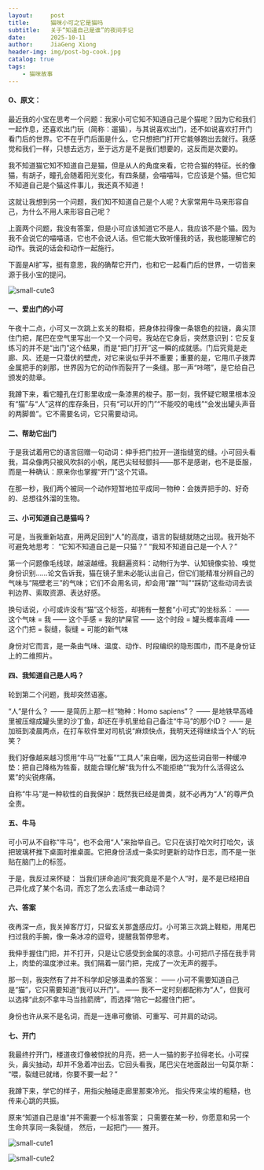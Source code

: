 ```yaml
---
layout:     post
title:      猫咪小可之它是猫吗
subtitle:   关于“知道自己是谁”的夜间手记
date:       2025-10-11
author:     JiaGeng Xiong
header-img: img/post-bg-cook.jpg
catalog: true
tags:
    - 猫咪故事
---
```

#### O、原文：

最近我的小宝在思考一个问题：我家小可它知不知道自己是个猫呢？因为它和我们一起作息，还喜欢出门玩（简称：遛猫），与其说喜欢出门，还不如说喜欢打开门看门后的世界。它不在乎门后面是什么，它只想把门打开它能够跑出去就行。我感觉和我们一样，只想去远方，至于远方是不是我们想要的，这反而是次要的。

我不知道猫它知不知道自己是猫，但是从人的角度来看，它符合猫的特征。长的像猫，有胡子，瞳孔会随着阳光变化，有四条腿，会喵喵叫，它应该是个猫。但它知不知道自己是个猫这件事儿，我还真不知道！

这就让我想到另一个问题，我们知不知道自己是个人呢？大家常用牛马来形容自己，为什么不用人来形容自己呢？

上面两个问题，我没有答案，但是小可应该知道它不是人，我应该不是个猫。因为我不会说它的喵喵语，它也不会说人话。但它能大致听懂我的话，我也能理解它的动作。我说的话会和动作一起施行。

下面是AI扩写，挺有意思，我的确帮它开门，也和它一起看门后的世界，一切皆来源于我小宝的提问。

![small-cute3](/img-post/small-cute3.jpg)

#### 一、爱出门的小可

午夜十二点，小可又一次跳上玄关的鞋柜，把身体拉得像一条银色的拉链，鼻尖顶住门把，尾巴在空气里写出一个又一个问号。我站在它身后，突然意识到：它反复练习的并不是“出门”这个结果，而是“把门打开”这一瞬的成就感。门后究竟是走廊、风、还是一只潜伏的壁虎，对它来说似乎并不重要；重要的是，它用爪子拨弄金属把手的刹那，世界因为它的动作而裂开了一条缝。那一声“咔嗒”，是它给自己颁发的勋章。  

我蹲下来，看它瞳孔在灯影里收成一条漆黑的梭子。那一刻，我怀疑它眼里根本没有“猫”与“人”这样的库存条目，只有“可以开的门”“不能咬的电线”“会发出罐头声音的两脚兽”。它不需要名词，它只需要动词。  

#### 二、帮助它出门

于是我试着用它的语言回赠一句动词：伸手把门拉开一道指缝宽的缝。小可回头看我，耳朵像两只被风吹斜的小帆，尾巴尖轻轻颤抖——那不是感谢，也不是臣服，而是一种确认：原来你也掌握“开门”这个咒语。  

在那一秒，我们两个被同一个动作短暂地拉平成同一物种：会拨弄把手的、好奇的、总想往外溜的生物。  

#### 三、小可知道自己是猫吗？

可是，当我重新站直，用两足回到“人”的高度，语言的裂缝就随之出现。我开始不可避免地思考： 
“它知不知道自己是一只猫？” 
“我知不知道自己是一个人？”  

第一个问题像毛线球，越滚越缠。我翻遍资料：动物行为学、认知镜像实验、嗅觉身份识别……论文告诉我，猫在镜子里未必能认出自己，但它们能精准分辨自己的气味与“隔壁老三”的气味；它们不会用名词，却会用“蹭”“叫”“踩奶”这些动词去谈判边界、索取资源、表达好感。  

换句话说，小可或许没有“猫”这个标签，却拥有一整套“小可式”的坐标系： 
—— 这个气味 = 我 
—— 这个手感 = 我的铲屎官 
—— 这个时段 = 罐头概率高峰 
—— 这个门把 = 裂缝，裂缝 = 可能的新气味  

身份对它而言，是一条由气味、温度、动作、时段编织的隐形围巾，而不是身份证上的二维照片。  

#### 四、我知道自己是人吗？

轮到第二个问题，我却突然语塞。  

“人”是什么？ 
—— 是简历上那一栏“物种：Homo sapiens”？ 
—— 是地铁早高峰里被压缩成罐头里的沙丁鱼，却还在手机里给自己备注“牛马”的那个ID？ 
—— 是加班到凌晨两点，在打车软件里对司机说“麻烦快点，我明天还得继续当个人”的玩笑？ 

我们好像越来越习惯用“牛马”“社畜”“工具人”来自嘲，因为这些词自带一种缓冲垫：把自己降格为牲畜，就能合理化解“我为什么不能拒绝”“我为什么活得这么累”的尖锐疼痛。  

自称“牛马”是一种软性的自我保护：既然我已经是兽类，就不必再为“人”的尊严负全责。  

#### 五、牛马

可小可从不自称“牛马”，也不会用“人”来抬举自己。它只在该打哈欠时打哈欠，该把玻璃杯推下桌面时推桌面。它把身份活成一条实时更新的动作日志，而不是一张贴在脑门上的标签。  

于是，我反过来怀疑：
当我们拼命追问“我究竟是不是个人”时，是不是已经把自己异化成了某个名词，而忘了怎么去活成一串动词？  

#### 六、答案

夜再深一点，我关掉客厅灯，只留玄关那盏感应灯。小可第三次跳上鞋柜，用尾巴扫过我的手腕，像一条冰凉的逗号，提醒我暂停思考。  

我伸手握住门把，并不打开，只是让它感受到金属的凉意。小可把爪子搭在我手背上，肉垫的温度渗过来。我们隔着一层门把，完成了一次无声的握手。  

那一刻，我突然有了并不科学却足够温柔的答案： 
—— 小可不需要知道自己是“猫”，它只需要知道“我可以开门”。 
—— 我不一定时刻都配称为“人”，但我可以选择“此刻不拿牛马当挡箭牌”，而选择“陪它一起握住门把”。  

身份也许从来不是名词，而是一连串可撤销、可重写、可并肩的动词。  

#### 七、开门

我最终拧开门，楼道夜灯像被惊扰的月亮，把一人一猫的影子拉得老长。小可探头，鼻尖抽动，却并不急着冲出去。它回头看我，尾巴尖在地面敲出一句莫尔斯： 
“喂，裂缝已就绪，你要不要一起？”  

我蹲下来，学它的样子，用指尖触碰走廊里那束冷光。 
指尖传来尘埃的粗糙，也传来心跳的共振。  

原来“知道自己是谁”并不需要一个标准答案； 
只需要在某一秒，你愿意和另一个生命共享同一条裂缝， 
然后，一起把门—— 推开。

![small-cute1](/img-post/small-cute1.jpg)

![small-cute2](/img-post/small-cute2.jpg)